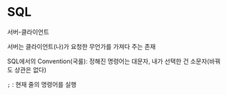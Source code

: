 # SQL

서버-클라이언트

서버는 클라이언트(나)가 요청한 무언가를 가져다 주는 존재



SQL에서의 Convention(국룰): 정해진 명령어는 대문자, 내가 선택한 건 소문자(바꿔도 상관은 없다)

`;` : 현재 줄의 명령어를 실행 

